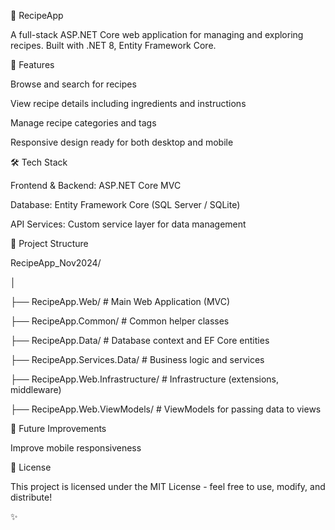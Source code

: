 🍳 RecipeApp

A full-stack ASP.NET Core web application for managing and exploring recipes.
Built with .NET 8, Entity Framework Core.

🚀 Features

Browse and search for recipes

View recipe details including ingredients and instructions

Manage recipe categories and tags

Responsive design ready for both desktop and mobile

🛠️ Tech Stack

Frontend & Backend: ASP.NET Core MVC

Database: Entity Framework Core (SQL Server / SQLite)

API Services: Custom service layer for data management

📁 Project Structure

RecipeApp_Nov2024/

│

├── RecipeApp.Web/             # Main Web Application (MVC)

├── RecipeApp.Common/          # Common helper classes

├── RecipeApp.Data/            # Database context and EF Core entities

├── RecipeApp.Services.Data/   # Business logic and services

├── RecipeApp.Web.Infrastructure/ # Infrastructure (extensions, middleware)

├── RecipeApp.Web.ViewModels/  # ViewModels for passing data to views

📝 Future Improvements

Improve mobile responsiveness

📄 License

This project is licensed under the MIT License - feel free to use, modify, and distribute!

✨
